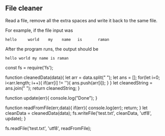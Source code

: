 ## File cleaner

Read a file, remove all the extra spaces and write it back to the same file.

For example, if the file input was

```
hello     world    my    name   is       raman
```

After the program runs, the output should be

```
hello world my name is raman
```

<!-- Code Begins -->

const fs = require('fs');

function cleanedData(data){
let arr = data.split(" ");
let ans = [];
for(let i=0; i<arr.length; i++){
if(arr[i] != ''){
ans.push(arr[i]);
}
}
let cleanedString = ans.join(" ");
return cleanedString;
}

function update(err){
console.log("Done");
}

function readFromFile(err,data){
if(err){
console.log(err);
return;
}
let cleanData = cleanedData(data);
fs.writeFile('test.txt', cleanData, 'utf8', update);
}

fs.readFile('test.txt', 'utf8', readFromFile);

<!-- Code Ends -->
